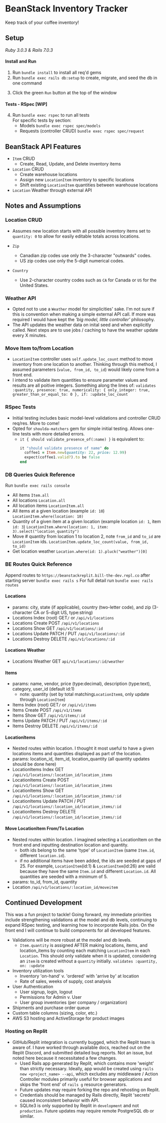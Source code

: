 # BeanStack Inventory Tracker

Keep track of your coffee inventory!  

## Setup

*Ruby 3.0.3 & Rails 7.0.3* 

#### Install and Run
1. Run `bundle install` to install all req'd gems
2. Run `bundle exec rails db:setup` to create, migrate, and seed the db in one command
<!--     + [Alternative] `bundle exec rails db:setup` is equivalent of the following (3) commands:
      - Run `bundle exec rails db:create` to start local database 
      - Run `bundle exec rails db:migrate` to create database tables in the db
      - Run `bundle exec rails db:seed` to seet the tables with initial data -->
3. Click the green `Run` button at the top of the window
<!--     + [Alternative] Replit runs the equivalent of:  -->
<!--       - Run `bundle exec rails server -p 3001` to start server on localhost://3001 -->

#### Tests - RSpec [WIP]
4. Run `bundle exec rspec` to run all tests  
    For specific tests by section:
      - Models `bundle exec rspec spec/models`
      - Requests (controller CRUD) `bundle exec rspec spec/request`  

<!-- Excluded due to replit hosting issues -->
<!-- Front end - React and Material UI [WIP]
- (Optional) `npm run start` to start front end React.js on localhost://3000
- Currently functional for `Item` index and CRUD -->

## BeanStack API Features
- `Item` CRUD
  - Create, Read, Update, and Delete inventory items
- `Location` CRUD
  - Create warehouse locations 
  - Assign new `LocationItem` inventory to specific locations
  - Shift existing `LocationItem` quantities between warehouse locations
- `Location` Weather through external API

## Notes and Assumptions

### Location CRUD
- Assumes new location starts with all possible inventory items set to `quantity: 0` to allow for easily editable totals across locations. 

- `Zip` 
  - Canadian zip codes use only the 3-character "outwards" codes.
  - US zip codes use only the 5-digit numerical codes.

- `Country` 
  - Use 2-character country codes such as `CA` for Canada or `US` for the United States. 

### Weather API
- Opted not to use a `Weather` model for simplicities' sake.  I'm not sure if this is convention when making a simple external API call.  If more was required I would have kept the *'big model, little controller'* philosophy.
- The API updates the weather data on inital seed and when explicitly called.  Next steps are to use jobs / caching to have the weather update every X minutes.

### Move Item to/from Location
- `LocationItem` controller uses `self.update_loc_count` method to move inventory from one location to another. Thinking through this method, I assumed parameters (`value, from_id, to_id`) would likely come from a front end.
- I intend to validate item quantities to ensure parameter values and results are all poitive integers. Something along the lines of:
  `validates :quantity, presence: true, numericality: { only_integer: true, greater_than_or_equal_to: 0 }, if: :update_loc_count`

### RSpec Tests
- Initial testing includes basic model-level validations and controller CRUD req/res.  More to come! 
- Opted for `shoulda-matchers` gem for simple initial testing. Allows one-line tests with more detailed errors.
  - `it { should validate_presence_of(:name) }` is equivalent to:
    ```Ruby
    it "should validate presence of name" do 
      coffee1 = Item.new(quantity: 22, price: 12.99)
      expect(coffee1.valid?).to be false
    end
    ```

### DB Queries Quick Reference 
Run `bundle exec rails console`
- All items 
  `Item.all`
- All locations
  `Location.all`
- All location items
  `LocationItem.all`
- All items at a given location (example `id: 10`)
  `LocationItem.where(location: 10)`
- Quantity of a given item at a given location (example location `id: 1`, item `id: 3`)
  `LocationItem.where(location: 1, item: 3).select("location_quantity")` 
- Move # quantity from location 1 to location 2, note `from_id` and `to_id` are `LocationItem` ids.
  `LocationItem.update_loc_count(value, from_id, to_id)`
- Get location weather
  `Location.where(id: 1).pluck("weather")[0]` 

### BE Routes Quick Reference
Append routes to `https://beanstackreplit.bill-the-dev.repl.co` after starting server `bundle exec rails s`
For full detail run `bundle exec rails routes`  
  
#### Locations 
- params: city, state (if applicable), country (two-letter code), and zip (3-character CA *or* 5-digit US, type:string) 
- Locations Index (root)  GET`/` or `/api/v1/locations`
- Locations Create        POST `/api/v1/locations` 
- Locations Show          GET `/api/v1/locations/:id`
- Locations Update        PATCH / PUT `/api/v1/locations/:id`
- Locations Destroy       DELETE `/api/v1/locations/:id`  
  
  
#### Locations Weather
- Locations Weather       GET `api/v1/locations/:id/weather`  
  
  
#### Items 
- params: name, vendor, price (type:decimal), description (type:text), category, user_id (default id:1) 
  - note: quantity (set by total matching`LocationItem`s, only update through `LocationItem`)
- Items Index (root)  GET`/` or `/api/v1/items`
- Items Create        POST `/api/v1/items` 
- Items Show          GET `/api/v1/items/:id`
- Items Update        PATCH / PUT `/api/v1/items/:id`
- Items Destroy       DELETE `/api/v1/items/:id`

#### LocationItems
- Nested routes within location.  I thought it most useful to have a given locations items and quantities displayed as part of the location.
- params: location_id, item_id, location_quantity (all quantity updates should be done here)
- LocationItems Index   GET `/api/v1/locations/:location_id/location_items`
- LocationItems Create  POST `/api/v1/locations/:location_id/location_items`
- LocationItems Show    GET `/api/v1/locations/:location_id/location_items/:id`
- LocationItems Update  PATCH / PUT `/api/v1/locations/:location_id/location_items/:id`
- LocationItems Destroy DELETE `/api/v1/locations/:location_id/location_items/:id`

#### Move LocationItem From/To Location
- Nested routes within location. I imagined selecting a LocationItem on the front end and inputting destination location and quantity.
  - both ids belong to the same 'type' of `LocationItem` (same `Item.id`, different `location.id`). 
  - if no additional items have been added, the ids are seeded at gaps of 25.  For example, `LocationItem`(id:1) & `LocationItem`(id:26) are valid because they have the same `Item.id` and different `Location.id`.  All quantities are seeded with a minimum of 5.
- params: to_id, from_id, quantity 
- Location `/api/v1/locations/:location_id/moveitem`

## Continued Development
This was a fun project to tackle!  Going forward, my immediate priorities include strengthening validations at the model and db levels, continuing to expand RSpec testing, and learning how to incorporate Rails jobs.  On the front end I will continue to build components for all developed features.  

- Validations will be more robust at the model and db levels.
  - `Item.quantity` is assigned AFTER making locations, items, and location_items by counting each matching `LocationItem` in each `Location`.  This should only validate when it is updated, considering an `item` is created without a `quantity` initially. `validates :quantity, on: :update` 
- Inventory utilization tools
  - Inventory 'on-hand' v. 'ordered' with 'arrive by' at location
  - Rate of sales, weeks of supply, cost analysis
- User Authentication
  - User signup, login, logout 
  - Permissions for Admin v. User
  - User group inventories (per company / organization)
- Shipments and purchase order queue
- Custom table columns (sizing, color, etc.)
- AWS S3 hosting and ActiveStorage for product images

### Hosting on Replit
- GitHub/Replit integration is currently bugged, which the Replit team is aware of.  I have worked through available docs, reached out on the Replit Discord, and submitted detailed bug reports. Not an issue, but noted here because it necessitated a few changes.     
  - Used Rails app generated by Replit, which contains more 'weight' than strictly necessary.  Ideally, app would be created using `rails new <project_name> --api`, which excludes any middleware / Action Controller modules primarily useful for browser applications and skips the 'front end' of `rails g` resource generators. 
  - Future updates may require forking the repo and rehosting on Replit.
  - Credentials should be managed by Rails directly, Replit 'secrets' caused inconsistent behavior with API.
  - SQLite3 is only supported by Replit in `development` and not `production`.  Future updates may require remote PostgreSQL db or similar. 




